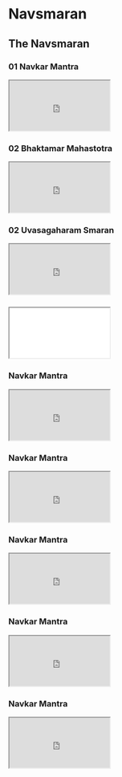 # Navsmaran

## The Navsmaran


### 01 Navkar Mantra

<iframe 
frameboarder="0"
width="200"
height = "100"
src="https://drive.google.com/file/d/0Bw48NKo8rBYpMG13N2lINVJ1bEk/preview">
</iframe>

### 02 Bhaktamar Mahastotra

<iframe 
frameboarder="0"
width="200"
height = "100"
src="https://drive.google.com/file/d/0Bw48NKo8rBYpVmc2WGRxaUwtbWs/preview">
</iframe>

### 02 Uvasagaharam Smaran

<iframe 
frameboarder="0"
width="200"
height = "100"
src="https://drive.google.com/file/d/0Bw48NKo8rBYpVzB0WXVZaDhaUGM/preview">
</iframe>

### 

<iframe 
frameboarder="0"
width="200"
height = "100"
src="/preview">
</iframe>

### Navkar Mantra

<iframe 
frameboarder="0"
width="200"
height = "100"
src="https://drive.google.com/file/d/0Bw48NKo8rBYpMG13N2lINVJ1bEk/preview">
</iframe>

### Navkar Mantra

<iframe 
frameboarder="0"
width="200"
height = "100"
src="https://drive.google.com/file/d/0Bw48NKo8rBYpMG13N2lINVJ1bEk/preview">
</iframe>

### Navkar Mantra

<iframe 
frameboarder="0"
width="200"
height = "100"
src="https://drive.google.com/file/d/0Bw48NKo8rBYpMG13N2lINVJ1bEk/preview">
</iframe>

### Navkar Mantra

<iframe 
frameboarder="0"
width="200"
height = "100"
src="https://drive.google.com/file/d/0Bw48NKo8rBYpMG13N2lINVJ1bEk/preview">
</iframe>

### Navkar Mantra

<iframe 
frameboarder="0"
width="200"
height = "100"
src="https://drive.google.com/file/d/0Bw48NKo8rBYpMG13N2lINVJ1bEk/preview">
</iframe>
